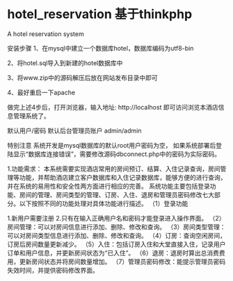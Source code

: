 # hotel_reservation 基于thinkphp
A hotel reservation system


安装步骤
1、在mysql中建立一个数据库hotel，数据库编码为utf8-bin

2、将hotel.sql导入到新建的hotel数据库中

3、将www.zip中的源码解压后放在网站发布目录中即可

4、最好重启一下apache

做完上述4步后，打开浏览器，输入地址: http://localhost 即可访问浏览本酒店信息管理系统了。

默认用户/密码
默认后台管理员账户 admin/admin

特别注意
系统开发是mysql数据库的默认root用户密码为空，
如果系统部署后登陆显示“数据库连接错误”，需要修改源码dbconnect.php中的密码为实际密码。



1.功能需求：
本系统需要实现酒店常用的房间预订、结算、入住记录查询，房间管理等功能，并帮助酒店建立客户数据库和入住记录数据库，能够方便的进行查询，并在系统的易用性和安全性两方面进行相应的完善。
系统功能主要包括登录功能、房间的管理、房间类型的管理、订房、入住、退房和管理员密码修改七大部分。以下按照不同的功能处理对具体功能进行描述。
（1）登录功能

1.新用户需要注册
2.只有在输入正确用户名和密码才能登录进入操作界面。
（2）房间管理：可以对房间信息进行添加、删除、修改和查询。
（3）房间类型管理：可以对房间类型信息进行添加、删除、修改和查询。
（4）订房：查询空闲房间，订房后房间数量更新减少。
（5）入住：包括订房入住和大堂直接入住，记录用户订单和用户信息，并更新房间状态为“已入住”。
（6）退房：退房时算出总消费费用，更新房间状态并将房间数量增加。
（7）管理员密码修改：能提示管理员密码失效时间，并提供密码修改界面。





